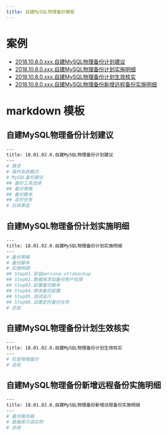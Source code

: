 ```yaml
---
title: 自建MySQL物理备份模板
---
```


# 案例

- [2018.10.8.0.xxx.自建MySQL物理备份计划建议](/database/mysql/dba_mysql/08-MySQL管理规范/demo/自建MySQL物理备份计划建议demo.html)
- [2018.10.8.0.xxx.自建MySQL物理备份计划实施明细](/database/mysql/dba_mysql/08-MySQL管理规范/demo/自建MySQL物理备份计划实施明细demo.html)
- [2018.10.8.0.xxx.自建MySQL物理备份计划生效核实](/database/mysql/dba_mysql/08-MySQL管理规范/demo/自建MySQL物理备份计划生效核实demo.html)
- [2018.10.8.0.xxx.自建MySQL物理备份新增远程备份实施明细](/database/mysql/dba_mysql/08-MySQL管理规范/demo/自建MySQL物理备份新增远程备份实施明细demo.html)

# markdown 模板

## 自建MySQL物理备份计划建议

```bash
---
title: 18.01.02.0.自建MySQL物理备份计划建议
---
# 需求
# 操作系统概况
# MySQL备份建议
## 备份工具选择
## 备份策略
## 备份脚本
## 定时任务
# 后续事宜
```

## 自建MySQL物理备份计划实施明细

```bash
---
title: 18.01.02.0.自建MySQL物理备份计划实施明细
---
# 备份策略
# 备份脚本
# 实施明细
## Step01.安装percona-xtrabackup
## Step02.数据库添加备份用户权限
## Step03.部署备份脚本
## Step04.修改备份配置
## Step05.测试运行
## Step06.设置定时备份任务
# 总结
```

## 自建MySQL物理备份计划生效核实

```bash
---
title: 18.01.02.0.自建MySQL物理备份计划生效核实
---
# 检查物理备份
# 总结
```

## 自建MySQL物理备份新增远程备份实施明细

```bash
---
title: 18.01.02.0.自建MySQL物理备份新增远程备份实施明细
---
# 备份服务器
# 数据库只读实例
# 总结
```
